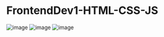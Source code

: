 ﻿# FrontendDev1-HTML-CSS-JS

![image](https://github.com/thossb/FrontendDev1-HTML-CSS-JS/assets/90438426/add940a2-edd2-4db4-9f50-5c90c984548a)
![image](https://github.com/thossb/FrontendDev1-HTML-CSS-JS/assets/90438426/3fd2a200-ccd9-49c5-ac71-d5f7556de524)
![image](https://github.com/thossb/FrontendDev1-HTML-CSS-JS/assets/90438426/3865fc8b-a090-4aab-bd52-b369e18659c9)
